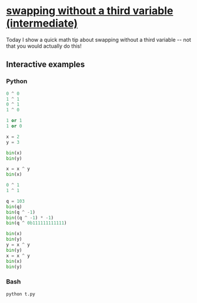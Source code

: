 # [swapping without a third variable (intermediate)](https://youtu.be/NLwJI6DFF4U)

Today I show a quick math tip about swapping without a third variable -- not that you would actually do this!

## Interactive examples

### Python

```python
0 ^ 0
1 ^ 1
0 ^ 1
1 ^ 0

1 or 1
1 or 0

x = 2
y = 3

bin(x)
bin(y)

x = x ^ y
bin(x)

0 ^ 1
1 ^ 1

q = 103
bin(q)
bin(q ^ -1)
bin((q ^ -1) * -1)
bin(q ^ 0b111111111111)

bin(x)
bin(y)
y = x ^ y
bin(y)
x = x ^ y
bin(x)
bin(y)
```

### Bash

```bash
python t.py
```
